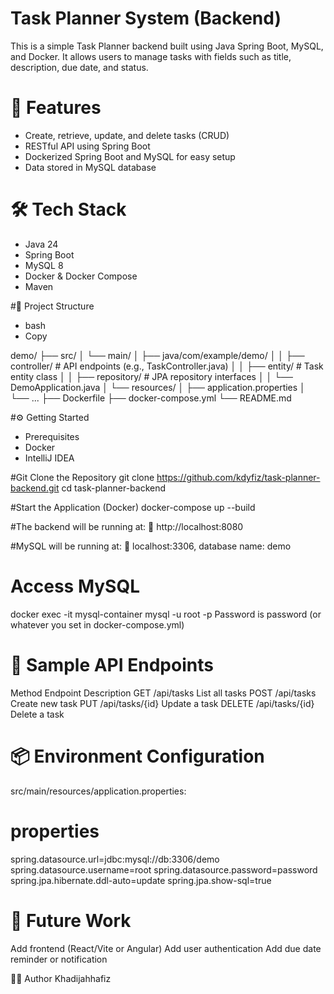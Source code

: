 # Task Planner System (Backend)
This is a simple Task Planner backend built using Java Spring Boot, MySQL, and Docker. It allows users to manage tasks with fields such as title, description, due date, and status.

# 🚀 Features
- Create, retrieve, update, and delete tasks (CRUD)
- RESTful API using Spring Boot
- Dockerized Spring Boot and MySQL for easy setup
- Data stored in MySQL database

# 🛠️ Tech Stack
- Java 24
- Spring Boot
- MySQL 8
- Docker & Docker Compose
- Maven

#📁 Project Structure
- bash
- Copy

demo/
├── src/
│   └── main/
│       ├── java/com/example/demo/
│       │   ├── controller/   # API endpoints (e.g., TaskController.java)
│       │   ├── entity/       # Task entity class
│       │   ├── repository/   # JPA repository interfaces
│       │   └── DemoApplication.java
│       └── resources/
│           ├── application.properties
│           └── ...
├── Dockerfile
├── docker-compose.yml
└── README.md

#⚙️ Getting Started
- Prerequisites
- Docker
- IntelliJ IDEA

#Git
Clone the Repository
  git clone https://github.com/kdyfiz/task-planner-backend.git
  cd task-planner-backend

#Start the Application (Docker)
docker-compose up --build

#The backend will be running at:
📍 http://localhost:8080

#MySQL will be running at:
📍 localhost:3306, database name: demo

# Access MySQL
docker exec -it mysql-container mysql -u root -p
Password is password (or whatever you set in docker-compose.yml)

# 🧪 Sample API Endpoints
Method	Endpoint	Description
GET	/api/tasks	List all tasks
POST	/api/tasks	Create new task
PUT	/api/tasks/{id}	Update a task
DELETE	/api/tasks/{id}	Delete a task

# 📦 Environment Configuration
src/main/resources/application.properties:

# properties
spring.datasource.url=jdbc:mysql://db:3306/demo
spring.datasource.username=root
spring.datasource.password=password
spring.jpa.hibernate.ddl-auto=update
spring.jpa.show-sql=true

# 📌 Future Work
Add frontend (React/Vite or Angular)
Add user authentication
Add due date reminder or notification

🧑‍💻 Author
Khadijahhafiz
